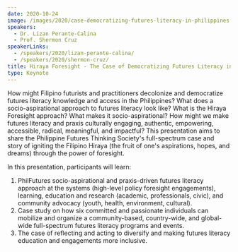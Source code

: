 ```yaml
---
date: 2020-10-24
image: /images/2020/case-democratizing-futures-literacy-in-philippines.jpg
speakers:
  - Dr. Lizan Perante-Calina
  - Prof. Shermon Cruz
speakerLinks: 
  - /speakers/2020/lizan-perante-calina/
  - /speakers/2020/shermon-cruz/
title: Hiraya Foresight - The Case of Democratizing Futures Literacy in the Philippines
type: Keynote
---
```


How might Filipino futurists and practitioners decolonize and democratize futures literacy knowledge and access in the Philippines? What does a socio-aspirational approach to futures literacy look like?  What is the Hiraya Foresight approach? What makes it socio-aspirational? How might we make futures literacy and praxis culturally engaging, authentic, empowering, accessible, radical, meaningful, and impactful?  This presentation aims to share the Philippine Futures Thinking Society's full-spectrum case and story of igniting the Filipino Hiraya (the fruit of one's aspirations, hopes, and dreams) through the power of foresight. 

In this presentation, participants will learn: 

1. PhilFutures socio-aspirational and praxis-driven futures literacy approach at the systems (high-level policy foresight engagements),  learning, education and research (academic, professionals, civic), and community advocacy (youth, health, environment, cultural).
2.  Case study on how six committed and passionate individuals can mobilize and organize a community-based, country-wide, and global-wide full-spectrum futures literacy programs and events.
3.  The case of reflecting and acting to diversify and making futures literacy education and engagements more inclusive.